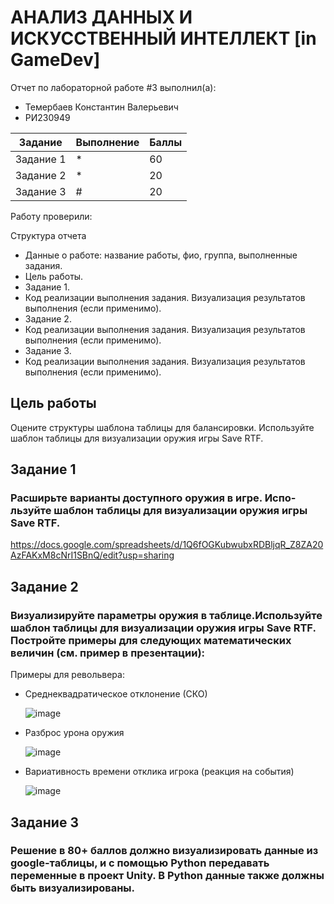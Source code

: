 # АНАЛИЗ ДАННЫХ И ИСКУССТВЕННЫЙ ИНТЕЛЛЕКТ [in GameDev]
Отчет по лабораторной работе #3 выполнил(а):
- Темербаев Константин Валерьевич
- РИ230949

| Задание | Выполнение | Баллы |
| ------ | ------ | ------ |
| Задание 1 | * | 60 |
| Задание 2 | * | 20 |
| Задание 3 | # | 20 |

Работу проверили:



Структура отчета

- Данные о работе: название работы, фио, группа, выполненные задания.
- Цель работы.
- Задание 1.
- Код реализации выполнения задания. Визуализация результатов выполнения (если применимо).
- Задание 2.
- Код реализации выполнения задания. Визуализация результатов выполнения (если применимо).
- Задание 3.
- Код реализации выполнения задания. Визуализация результатов выполнения (если применимо).

## Цель работы
Оцените структуры шаблона таблицы для балансировки. Используйте шаблон таблицы для визуализации оружия игры Save RTF.

## Задание 1
### Расширьте варианты доступного оружия в игре. Испо-льзуйте шаблон таблицы для визуализации оружия игры Save RTF.

https://docs.google.com/spreadsheets/d/1Q6fOGKubwubxRDBljqR_Z8ZA20AzFAKxM8cNrI1SBnQ/edit?usp=sharing

## Задание 2
###   Визуализируйте параметры оружия в таблице.Используйте шаблон таблицы для визуализации оружия игры Save RTF. Постройте примеры для следующих математических величин (см. пример в презентации):

Примеры для револьвера:
- Среднеквадратическое отклонение (СКО)
  
  ![image](https://github.com/user-attachments/assets/85c016b1-bd77-43f8-a12e-031226f56870)
- Разброс урона оружия
  
  ![image](https://github.com/user-attachments/assets/66072618-04fa-431b-8975-e6f410055887)
- Вариативность времени отклика игрока (реакция на события)
  
  ![image](https://github.com/user-attachments/assets/834f0e6b-4f77-4591-bedb-e326302f8e76)


## Задание 3
### Решение в 80+ баллов должно визуализировать данные из google-таблицы, и с помощью Python передавать переменные в проект Unity. В Python данные также должны быть визуализированы.

```c#



```

